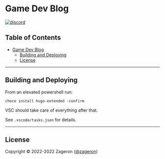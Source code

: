 # Game Dev Blog

[![discord](https://img.shields.io/discord/921110926751584346?label=discord&color=7289DA&logo=discord&logoColor=white&style=flat-square)](https://discord.gg/Je3yyqnSDN)

<!-- omit in toc -->
## Table of Contents

- [Game Dev Blog](#game-dev-blog)
  - [Building and Deploying](#building-and-deploying)
  - [License](#license)

---

## Building and Deploying

From an elevated powershell run:

```pwsh 
choco install hugo-extended -confirm
```

VSC should take care of everything after that.

See `.vscode/tasks.json` for details.

---

## License

Copyright © 2022-2022 Zageron ([@zageron](https://twitter.com/zageron))
